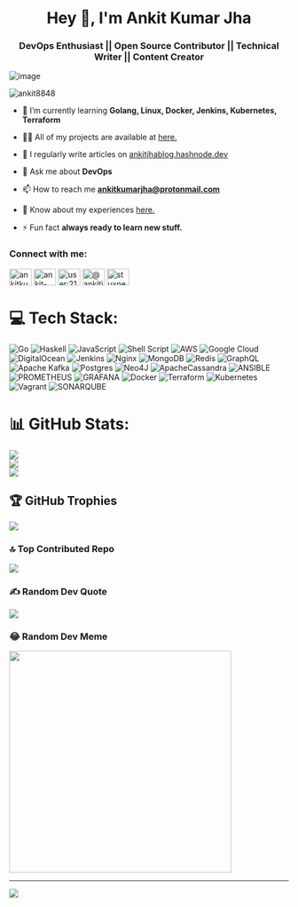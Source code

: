 <h1 align="center">Hey 👋, I'm Ankit Kumar Jha</h1>
<h3 align="center">DevOps Enthusiast || Open Source Contributor || Technical Writer || Content Creator</h3>

![image](https://github.com/Ankit8848/Ankit8848/assets/107815079/05caf4a9-6843-4037-8a22-b83ccc99f451)


<p align="left"> <img src="https://komarev.com/ghpvc/?username=ankit8848&label=Profile%20views&color=0e75b6&style=flat" alt="ankit8848" /> </p>

- 🌱 I’m currently learning **Golang, Linux, Docker, Jenkins, Kubernetes, Terraform**

- 👨‍💻 All of my projects are available at [here.](https://ankitjha.live/)

- 📝 I regularly write articles on [ankitjhablog.hashnode.dev](https://ankitjhablog.hashnode.dev/)

- 💬 Ask me about **DevOps**

- 📫 How to reach me **ankitkumarjha@protonmail.com**

- 📄 Know about my experiences [here.](https://ankitjha.live/)

- ⚡ Fun fact **always ready to learn new stuff.**

<h3 align="left">Connect with me:</h3>
<p align="left">
<a href="https://twitter.com/ankitkumar8848" target="blank"><img align="center" src="https://raw.githubusercontent.com/rahuldkjain/github-profile-readme-generator/master/src/images/icons/Social/twitter.svg" alt="ankitkumar8848" height="30" width="40" /></a>
<a href="https://linkedin.com/in/ankit-kumar-jha-670695274" target="blank"><img align="center" src="https://raw.githubusercontent.com/rahuldkjain/github-profile-readme-generator/master/src/images/icons/Social/linked-in-alt.svg" alt="ankit-kumar-jha-670695274" height="30" width="40" /></a>
<a href="https://stackoverflow.com/users/user:21786034" target="blank"><img align="center" src="https://raw.githubusercontent.com/rahuldkjain/github-profile-readme-generator/master/src/images/icons/Social/stack-overflow.svg" alt="user:21786034" height="30" width="40" /></a>
<a href="https://hashnode.com/@ankitjha8848" target="blank"><img align="center" src="https://raw.githubusercontent.com/rahuldkjain/github-profile-readme-generator/master/src/images/icons/Social/hashnode.svg" alt="@ankitjha8848" height="30" width="40" /></a>
<a href="https://discord.gg/stuxnet3816" target="blank"><img align="center" src="https://raw.githubusercontent.com/rahuldkjain/github-profile-readme-generator/master/src/images/icons/Social/discord.svg" alt="stuxnet3816" height="30" width="40" /></a>
</p>

# 💻 Tech Stack:
![Go](https://img.shields.io/badge/go-%2300ADD8.svg?style=for-the-badge&logo=go&logoColor=white) ![Haskell](https://img.shields.io/badge/Haskell-5e5086?style=for-the-badge&logo=haskell&logoColor=white) ![JavaScript](https://img.shields.io/badge/javascript-%23323330.svg?style=for-the-badge&logo=javascript&logoColor=%23F7DF1E) ![Shell Script](https://img.shields.io/badge/shell_script-%23121011.svg?style=for-the-badge&logo=gnu-bash&logoColor=white) ![AWS](https://img.shields.io/badge/AWS-%23FF9900.svg?style=for-the-badge&logo=amazon-aws&logoColor=white) ![Google Cloud](https://img.shields.io/badge/GoogleCloud-%234285F4.svg?style=for-the-badge&logo=google-cloud&logoColor=white) ![DigitalOcean](https://img.shields.io/badge/DigitalOcean-%230167ff.svg?style=for-the-badge&logo=digitalOcean&logoColor=white) ![Jenkins](https://img.shields.io/badge/jenkins-%232C5263.svg?style=for-the-badge&logo=jenkins&logoColor=white) ![Nginx](https://img.shields.io/badge/nginx-%23009639.svg?style=for-the-badge&logo=nginx&logoColor=white) ![MongoDB](https://img.shields.io/badge/MongoDB-%234ea94b.svg?style=for-the-badge&logo=mongodb&logoColor=white) ![Redis](https://img.shields.io/badge/redis-%23DD0031.svg?style=for-the-badge&logo=redis&logoColor=white) ![GraphQL](https://img.shields.io/badge/-GraphQL-E10098?style=for-the-badge&logo=graphql&logoColor=white) ![Apache Kafka](https://img.shields.io/badge/Apache%20Kafka-000?style=for-the-badge&logo=apachekafka) ![Postgres](https://img.shields.io/badge/postgres-%23316192.svg?style=for-the-badge&logo=postgresql&logoColor=white) ![Neo4J](https://img.shields.io/badge/Neo4j-008CC1?style=for-the-badge&logo=neo4j&logoColor=white) ![ApacheCassandra](https://img.shields.io/badge/cassandra-%231287B1.svg?style=for-the-badge&logo=apache-cassandra&logoColor=white) ![ANSIBLE](https://img.shields.io/badge/ansible-%231A1918.svg?style=for-the-badge&logo=ansible&logoColor=white) ![PROMETHEUS](https://img.shields.io/badge/prometheus-E6522C.svg?style=for-the-badge&logo=prometheus&logoColor=white&color=%23E6522C) ![GRAFANA](https://img.shields.io/badge/grafana-F46800.svg?style=for-the-badge&logo=grafana&logoColor=white&color=%23F46800) ![Docker](https://img.shields.io/badge/docker-%230db7ed.svg?style=for-the-badge&logo=docker&logoColor=white) ![Terraform](https://img.shields.io/badge/terraform-%235835CC.svg?style=for-the-badge&logo=terraform&logoColor=white) ![Kubernetes](https://img.shields.io/badge/kubernetes-%23326ce5.svg?style=for-the-badge&logo=kubernetes&logoColor=white) ![Vagrant](https://img.shields.io/badge/vagrant-%231563FF.svg?style=for-the-badge&logo=vagrant&logoColor=white) ![SONARQUBE](https://img.shields.io/badge/sonarqube-4E9BCD.svg?style=for-the-badge&logo=sonarqube&logoColor=white&color=%234E9BCD)
# 📊 GitHub Stats:
![](https://github-readme-stats.vercel.app/api?username=ankit8848&theme=dark&hide_border=false&include_all_commits=true&count_private=true)<br/>
![](https://github-readme-streak-stats.herokuapp.com/?user=ankit8848&theme=dark&hide_border=false)<br/>
![](https://github-readme-stats.vercel.app/api/top-langs/?username=ankit8848&theme=dark&hide_border=false&include_all_commits=true&count_private=true&layout=compact)

## 🏆 GitHub Trophies
![](https://github-profile-trophy.vercel.app/?username=ankit8848&theme=radical&no-frame=true&no-bg=false&margin-w=4)

### 🔝 Top Contributed Repo
![](https://github-contributor-stats.vercel.app/api?username=ankit8848&limit=5&theme=radical&combine_all_yearly_contributions=true)

### ✍️ Random Dev Quote
![](https://quotes-github-readme.vercel.app/api?type=horizontal&theme=merko)

### 😂 Random Dev Meme
<img src='https://randommeme-five.vercel.app/' style="height: 400px;"/>

---
[![](https://visitcount.itsvg.in/api?id=ankit8848&icon=5&color=0)](https://visitcount.itsvg.in)
